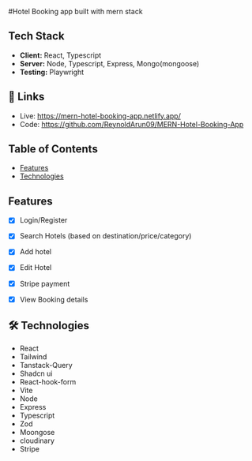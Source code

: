 #Hotel Booking app built with mern stack

## Tech Stack

- **Client:** React, Typescript
- **Server:** Node, Typescript, Express, Mongo(mongoose)
- **Testing:** Playwright


## 🔗 Links
- Live: https://mern-hotel-booking-app.netlify.app/
- Code: https://github.com/ReynoldArun09/MERN-Hotel-Booking-App

## Table of Contents

- [Features](#features)
- [Technologies](#technologies)


## Features

- [x] Login/Register
- [x] Search Hotels (based on destination/price/category)
- [x] Add hotel
- [x] Edit Hotel
- [x] Stripe payment
- [x] View Booking details


## 🛠 Technologies

- React
- Tailwind 
- Tanstack-Query
- Shadcn ui
- React-hook-form
- Vite
- Node
- Express 
- Typescript
- Zod
- Moongose
- cloudinary
- Stripe

